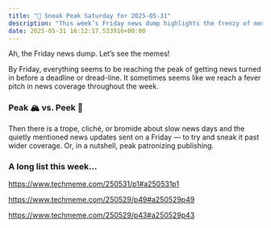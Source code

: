 ```yaml
---
title: "🔮 Sneak Peak Saturday for 2025-05-31"
description: "This week’s Friday news dump highlights the frenzy of media before the weekend!"
date: 2025-05-31 16:12:17.533916+00:00
---
```


<!-- buttondown-editor-mode: fancy --><p>Ah, the Friday news dump. Let’s see the memes!</p><p>By Friday, everything seems to be reaching the peak of getting news turned in before a deadline or dread-line. It sometimes seems like we reach a fever pitch in news coverage throughout the week.</p><h3>Peak 🏔️ vs. Peek 👀</h3><p>Then there is a trope, cliché, or bromide about slow news days and the quietly mentioned news updates sent on a Friday — to try and sneak it past wider coverage. Or, in a nutshell, peak patronizing publishing.</p><h3>A long list this week…</h3><p><a target="_blank" rel="noopener noreferrer nofollow" href="https://www.techmeme.com/250531/p1#a250531p1">https://www.techmeme.com/250531/p1#a250531p1</a></p><p><a target="_blank" rel="noopener noreferrer nofollow" href="https://www.techmeme.com/250529/p49#a250529p49">https://www.techmeme.com/250529/p49#a250529p49</a></p><p><a target="_blank" rel="noopener noreferrer nofollow" href="https://www.techmeme.com/250529/p43#a250529p43">https://www.techmeme.com/250529/p43#a250529p43</a></p><p></p>
